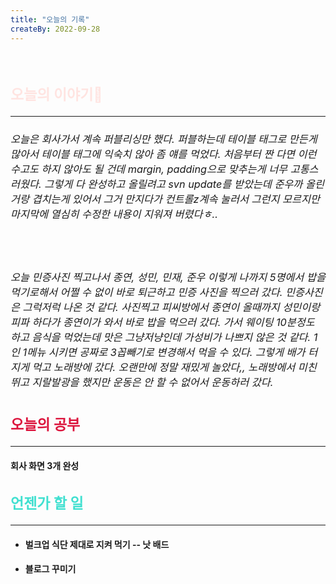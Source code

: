 ```yaml
---
title: "오늘의 기록"
createBy: 2022-09-28
---
```



<br>

<h2 style="font-size:23px; color:#ffe4e1 ">오늘의 이야기🧧</h2>

--- 

<h6  style="font-size:16.3px;  ">
오늘은 회사가서 계속 퍼블리싱만 했다. 퍼블하는데 테이블 태그로 만든게 많아서 테이블 태그에 익숙치 않아 좀 얘를 먹었다. 처음부터 짠 다면 이런 수고도 하지 않아도 될 건데 margin, padding으로 맞추는게 너무 고통스러웠다. 그렇게 다 완성하고 올릴려고 svn update를 받았는데 준우까 올린거랑 겹치는게 있어서 그거 만지다가 컨트롤z계속 눌러서 그런지 모르지만 마지막에 열심히 수정한 내용이 지워져 버렸다ㅎ..
</h6>
<br>
<h6  style="font-size:16.3px;  ">
오늘 민증사진 찍고나서 종연, 성민, 민재, 준우 이렇게 나까지 5명에서 밥을 먹기로해서 어쩔 수 없이 바로 퇴근하고 민증 사진을 찍으러 갔다. 민증사진은 그럭저럭 나온 것 같다. 사진찍고 피씨방에서 종연이 올때까지 성민이랑 피파 하다가 종연이가 와서 바로 밥을 먹으러 갔다. 가서 웨이팅 10분정도 하고 음식을 먹었는데 맛은 그냥저냥인데 가성비가 나쁘지 않은 것 같다. 1인 1메뉴 시키면 공짜로 3꼽빼기로 변경해서 먹을 수 있다. 그렇게 배가 터지게 먹고 노래방에 갔다. 오랜만에 정말 재밌게 놀았다,, 노래방에서 미친 뛰고 지랄발광을 했지만 운동은 안 할 수 없어서 운동하러 갔다.
</h6>

<h2 style="font-size:23px; color:#dc143c ">오늘의 공부</h2>

---

#### 회사 화면 3개 완성
#### 



<h2 style="font-size:23px; color:#40e0d0">언젠가 할 일</h2>

---
- #### 벌크업 식단 제대로 지켜 먹기 -- 낫 배드
- #### 블로그 꾸미기


